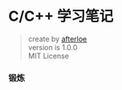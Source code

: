 C/C++ 学习笔记
===
> create by [afterloe](605728727@qq.com)  
> version is 1.0.0  
> MIT License  

### 锻炼